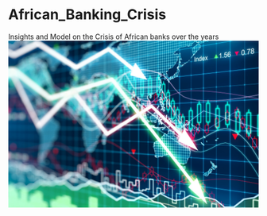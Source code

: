# African_Banking_Crisis
Insights and Model on the Crisis of African banks over the years
![](stock.jpg)

